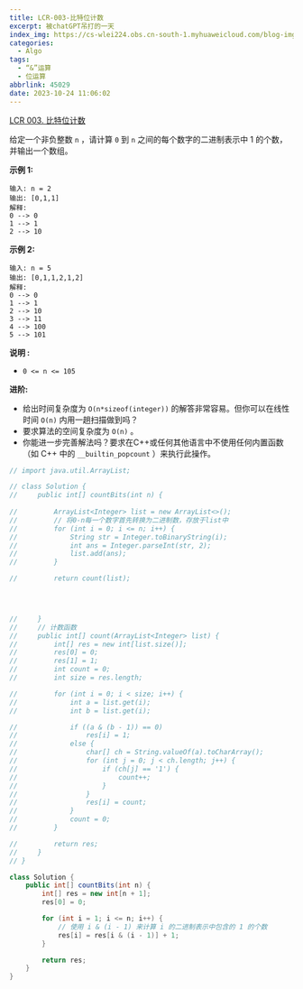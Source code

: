```yaml
---
title: LCR-003-比特位计数
excerpt: 被chatGPT吊打的一天
index_img: https://cs-wlei224.obs.cn-south-1.myhuaweicloud.com/blog-imgs/202309111618303.png
categories:
  - Algo
tags:
  - “&”运算
  - 位运算
abbrlink: 45029
date: 2023-10-24 11:06:02
---
```


[LCR 003. 比特位计数](https://leetcode.cn/problems/w3tCBm/)

给定一个非负整数 `n` ，请计算 `0` 到 `n` 之间的每个数字的二进制表示中 1 的个数，并输出一个数组。

 

**示例 1:**

```
输入: n = 2
输出: [0,1,1]
解释: 
0 --> 0
1 --> 1
2 --> 10
```

**示例 2:**

```
输入: n = 5
输出: [0,1,1,2,1,2]
解释:
0 --> 0
1 --> 1
2 --> 10
3 --> 11
4 --> 100
5 --> 101
```

 

**说明 :**

- `0 <= n <= 105`

 

**进阶:**

- 给出时间复杂度为 `O(n*sizeof(integer))` 的解答非常容易。但你可以在线性时间 `O(n)` 内用一趟扫描做到吗？
- 要求算法的空间复杂度为 `O(n)` 。
- 你能进一步完善解法吗？要求在C++或任何其他语言中不使用任何内置函数（如 C++ 中的 `__builtin_popcount` ）来执行此操作。



```Java
// import java.util.ArrayList;

// class Solution {
//     public int[] countBits(int n) {
        
//         ArrayList<Integer> list = new ArrayList<>();
//         // 将0-n每一个数字首先转换为二进制数，存放于list中
//         for (int i = 0; i <= n; i++) {
//             String str = Integer.toBinaryString(i);
//             int ans = Integer.parseInt(str, 2);
//             list.add(ans);
//         }

//         return count(list);
        



//     }
//     // 计数函数
//     public int[] count(ArrayList<Integer> list) {
//         int[] res = new int[list.size()];
//         res[0] = 0;
//         res[1] = 1;
//         int count = 0;
//         int size = res.length;

//         for (int i = 0; i < size; i++) {
//             int a = list.get(i);
//             int b = list.get(i);

//             if ((a & (b - 1)) == 0)
//                 res[i] = 1;
//             else {
//                 char[] ch = String.valueOf(a).toCharArray();
//                 for (int j = 0; j < ch.length; j++) {
//                     if (ch[j] == '1') {
//                         count++;
//                     }
//                 }
//                 res[i] = count;
//             }
//             count = 0;
//         }

//         return res;
//     }
// }

class Solution {
    public int[] countBits(int n) {
        int[] res = new int[n + 1];
        res[0] = 0;

        for (int i = 1; i <= n; i++) {
            // 使用 i & (i - 1) 来计算 i 的二进制表示中包含的 1 的个数
            res[i] = res[i & (i - 1)] + 1;
        }

        return res;
    }
}
```

